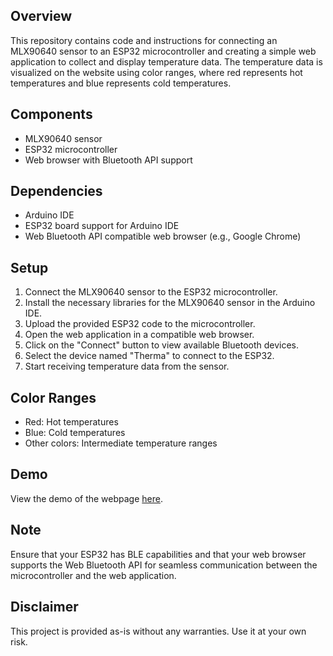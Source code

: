 ## Overview
This repository contains code and instructions for connecting an MLX90640 sensor to an ESP32 microcontroller and creating a simple web application to collect and display temperature data. The temperature data is visualized on the website using color ranges, where red represents hot temperatures and blue represents cold temperatures.

## Components
- MLX90640 sensor
- ESP32 microcontroller
- Web browser with Bluetooth API support

## Dependencies
- Arduino IDE
- ESP32 board support for Arduino IDE
- Web Bluetooth API compatible web browser (e.g., Google Chrome)

## Setup
1. Connect the MLX90640 sensor to the ESP32 microcontroller.
2. Install the necessary libraries for the MLX90640 sensor in the Arduino IDE.
3. Upload the provided ESP32 code to the microcontroller.
4. Open the web application in a compatible web browser.
5. Click on the "Connect" button to view available Bluetooth devices.
6. Select the device named "Therma" to connect to the ESP32.
7. Start receiving temperature data from the sensor.

## Color Ranges
- Red: Hot temperatures
- Blue: Cold temperatures
- Other colors: Intermediate temperature ranges

## Demo
View the demo of the webpage [here](https://prnvgiri.github.io/IoT/ThermalCam/web/).

## Note
Ensure that your ESP32 has BLE capabilities and that your web browser supports the Web Bluetooth API for seamless communication between the microcontroller and the web application.

## Disclaimer
This project is provided as-is without any warranties. Use it at your own risk.